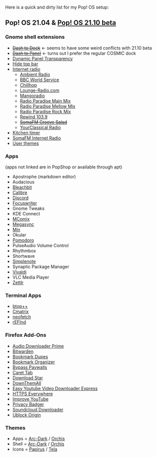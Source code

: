 Here is a quick and dirty list for my Pop! OS setup:

## Pop! OS 21.04 & [Pop! OS 21.10 beta](https://github.com/pop-os/beta)

### Gnome shell extensions  
* ~~[Dash to Dock](https://micheleg.github.io/dash-to-dock/)~~ <- seems to have some weird conflicts with 21.10 beta
* ~~[Dash to Panel](https://extensions.gnome.org/extension/1160/dash-to-panel/)~~ <- turns out I prefer the regular COSMIC dock
* [Dynamic Panel Transparency](https://github.com/ewlsh/dynamic-panel-transparency/)  
* [Hide top bar](https://extensions.gnome.org/extension/545/hide-top-bar/)
* [Internet radio](https://extensions.gnome.org/extension/836/internet-radio/)
  * [Ambient Radio](http://uk2.internet-radio.com:31491/)
  * [BBC World Service](http://stream.live.vc.bbcmedia.co.uk/bbc_world_service)
  * [Chillhop](https://streams.fluxfm.de/Chillhop/mp3-128/)
  * [Lounge-Radio.com](http://fr1.streamhosting.ch/lounge128.mp3)
  * [Mangoradio](http://stream.mangoradio.de/)  
  * [Radio Paradise Main Mix](https://stream.radioparadise.com/mp3-192)
  * [Radio Paradise Mellow Mix](https://stream.radioparadise.com/mellow-192)
  * [Radio Paradise Rock Mix](https://stream.radioparadise.com/rock-192)
  * [Rewind 103.9](http://cp13.shoutcheap.com:8031/stream)
  * ~~[SomaFM Groove Salad](http://ice3.somafm.com/groovesalad-128-mp3)~~
  * [YourClassical Radio](https://ycradio.stream.publicradio.org/ycradio.aac)
* [Kitchen timer](https://extensions.gnome.org/extension/3955/kitchen-timer/)
* [SomaFM Internet Radio](https://extensions.gnome.org/extension/1237/somafm-internet-radio/)
* [User themes](https://extensions.gnome.org/extension/19/user-themes/)  

### Apps
(apps not linked are in PopShop or available through apt)
* Apostrophe (markdown editor)
* Audacious  
* [Bleachbit](https://www.bleachbit.org/)  
* [Calibre](https://calibre-ebook.com/)  
* [Discord](https://discord.com/)  
* [Focuswriter](https://gottcode.org/focuswriter/)  
* Gnome Tweaks  
* KDE Connect  
* [MComix](https://sourceforge.net/projects/mcomix/)  
* [Megasync](https://mega.io/sync)  
* [Min](https://minbrowser.org/)  
* Okular  
* [Pomodoro](https://gnomepomodoro.org/)  
* PulseAudio Volume Control  
* Rhythmbox  
* Shortwave  
* [Simplenote](https://simplenote.com/)  
* Synaptic Package Manager  
* [Vivaldi](https://vivaldi.com/)  
* VLC Media Player  
* [Zettlr](https://www.zettlr.com/)  

### Terminal Apps  
* [btop++](https://github.com/aristocratos/btop)  
* [Cmatrix](https://github.com/abishekvashok/cmatrix)  
* [neofetch](https://github.com/dylanaraps/neofetch)
* [rEFInd](https://www.rodsbooks.com/refind/)
 
### Firefox Add-Ons

  * [Audio Downloader Prime](https://addons.mozilla.org/en-US/firefox/addon/audio-downloader-prime/)
  * [Bitwarden](https://addons.mozilla.org/en-US/firefox/addon/bitwarden-password-manager/)
  * [Bookmark Dupes](https://addons.mozilla.org/en-US/firefox/addon/bookmark-dupes/)
  * [Bookmark Organizer](https://addons.mozilla.org/en-US/firefox/addon/bookmarks-organizer/)
  * [Bypass Paywalls](https://github.com/iamadamdev/bypass-paywalls-firefox)
  * [Caret Tab](https://addons.mozilla.org/en-US/firefox/addon/carettab/)
  * [Download Star](https://addons.mozilla.org/en-US/firefox/addon/download-star/)
  * [DownThemAll](https://addons.mozilla.org/en-US/firefox/addon/downthemall/)
  * [Easy Youtube Video Downloader Express](https://addons.mozilla.org/en-US/firefox/addon/easy-youtube-video-download/)
  * [HTTPS Everywhere](https://addons.mozilla.org/en-US/firefox/addon/https-everywhere)
  * [Improve YouTube](https://addons.mozilla.org/en-US/firefox/addon/youtube-addon/)
  * [Privacy Badger](https://addons.mozilla.org/en-US/firefox/addon/privacy-badger17/)
  * [Soundcloud Downloader](https://addons.mozilla.org/en-US/firefox/addon/soundcloud-dl/)
  * [Ublock Origin](https://addons.mozilla.org/en-US/firefox/addon/ublock-origin/)

### Themes
 * Apps = [Arc-Dark](https://github.com/horst3180/arc-theme) / [Orchis](https://www.gnome-look.org/p/1357889)
 * Shell = [Arc-Dark](https://github.com/horst3180/arc-theme) / [Orchis](https://www.gnome-look.org/p/1357889)
 * Icons = [Papirus](https://www.gnome-look.org/s/Gnome/p/1166289) / [Tela](https://www.pling.com/p/1279924/)

